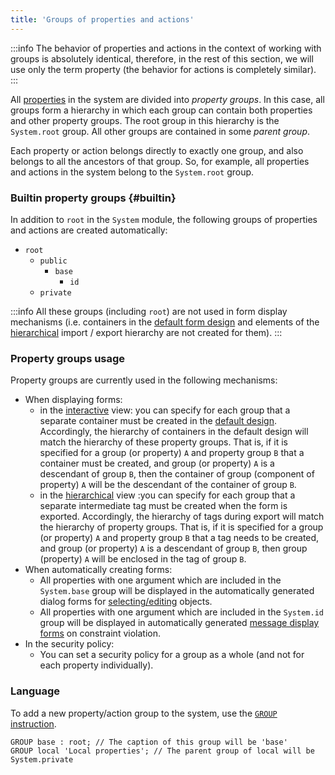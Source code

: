```yaml
---
title: 'Groups of properties and actions'
---
```



:::info
The behavior of properties and actions in the context of working with groups is absolutely identical, therefore, in the rest of this section, we will use only the term property (the behavior for actions is completely similar).
:::

All [properties](Properties.md) in the system are divided into *property groups*. In this case, all groups form a hierarchy in which each group can contain both properties and other property groups. The root group in this hierarchy is the `System.root` group. All other groups are contained in some *parent group*.

Each property or action belongs directly to exactly one group, and also belongs to all the ancestors of that group. So, for example, all properties and actions in the system belong to the `System.root` group.

### Builtin property groups {#builtin}

In addition to `root` in the `System` module, the following groups of properties and actions are created automatically:

-   `root`
    -   `public`
        -   `base`
            -   `id`
    -   `private`


:::info
All these groups (including `root`) are not used in form display mechanisms (i.e. containers in the [default form design](Form_design.md#defaultDesign) and elements of the [hierarchical](Structured_view.md#hierarchy) import / export hierarchy are not created for them).
:::

### Property groups usage

Property groups are currently used in the following mechanisms:

-   When displaying forms:
    -   in the [interactive](Interactive_view.md) view: you can specify for each group that a separate container must be created in the [default design](Form_design.md#defaultDesign). Accordingly, the hierarchy of containers in the default design will match the hierarchy of these property groups. That is, if it is specified for a group (or property) `A` and property group `B` that a container must be created, and group (or property) `A` is a descendant of group `B`, then the container of group (component of property) `A` will be the descendant of the container of group `B`.
    -   in the [hierarchical](Structured_view.md#hierarchy) view :you can specify for each group that a separate intermediate tag must be created when the form is exported. Accordingly, the hierarchy of tags during export will match the hierarchy of property groups. That is, if it is specified for a group (or property) `A` and property group `B` that a tag needs to be created, and group (or property) `A` is a descendant of group `B`, then group (property) `A` will be enclosed in the tag of group `B`. 
-   When automatically creating forms:
    -   All properties with one argument which are included in the `System.base` group will be displayed in the automatically generated dialog forms for [selecting/editing](Interactive_view.md#edtClass) objects. 
    -   All properties with one argument which are included in the `System.id` group will be displayed in automatically generated [message display forms](Constraints.md#message) on constraint violation.
-   In the security policy:
    -   You can set a security policy for a group as a whole (and not for each property individually).

### Language

To add a new property/action group to the system, use the [`GROUP` instruction](GROUP_instruction.md).

```lsf
GROUP base : root; // The caption of this group will be 'base'
GROUP local 'Local properties'; // The parent group of local will be System.private
```

  
